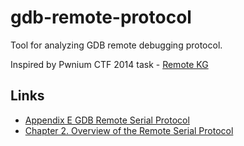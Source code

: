 gdb-remote-protocol
===================

Tool for analyzing GDB remote debugging protocol.

Inspired by Pwnium CTF 2014 task - [Remote KG](https://github.com/ctfs/write-ups/tree/master/pwnium-ctf-2014/remote-kg)


## Links
* [Appendix E GDB Remote Serial Protocol](https://sourceware.org/gdb/onlinedocs/gdb/Remote-Protocol.html)
* [Chapter 2.  Overview of the Remote Serial Protocol](http://www.embecosm.com/appnotes/ean4/embecosm-howto-rsp-server-ean4-issue-2.html#chap_rsp_overview)